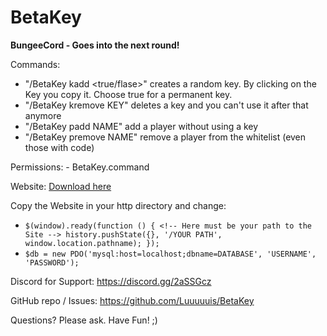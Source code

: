 # BetaKey
**BungeeCord - Goes into the next round!**

Commands:
- "/BetaKey kadd <true/flase>" creates a random key. By clicking on the Key you copy it. Choose true for a permanent key.
- "/BetaKey kremove KEY" deletes a key and you can't use it after that anymore
- "/BetaKey padd NAME" add a player without using a key
- "/BetaKey premove NAME" remove a player from the whitelist (even those with code)
  
Permissions: - BetaKey.command

Website:
[Download here](https://github.com/Luuuuuis/BetaKey/releases/download/2.0.09.052020/Website.zip)

Copy the Website in your http directory and change:
 - `$(window).ready(function () {
            <!-- Here must be your path to the Site -->
            history.pushState({}, '/YOUR PATH', window.location.pathname);
          });`
 - `$db = new PDO('mysql:host=localhost;dbname=DATABASE', 'USERNAME', 'PASSWORD');`
          

Discord for Support: https://discord.gg/2aSSGcz

GitHub repo / Issues: https://github.com/Luuuuuis/BetaKey

Questions? Please ask.
Have Fun! ;)
